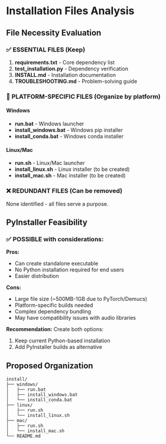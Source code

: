 # Installation Files Analysis

## File Necessity Evaluation

### ✅ **ESSENTIAL FILES** (Keep)

1. **requirements.txt** - Core dependency list
2. **test_installation.py** - Dependency verification
3. **INSTALL.md** - Installation documentation
4. **TROUBLESHOOTING.md** - Problem-solving guide

### 🔧 **PLATFORM-SPECIFIC FILES** (Organize by platform)

#### Windows
- **run.bat** - Windows launcher
- **install_windows.bat** - Windows pip installer
- **install_conda.bat** - Windows conda installer

#### Linux/Mac
- **run.sh** - Linux/Mac launcher
- **install_linux.sh** - Linux installer (to be created)
- **install_mac.sh** - Mac installer (to be created)

### ❌ **REDUNDANT FILES** (Can be removed)

None identified - all files serve a purpose.

## PyInstaller Feasibility

### ✅ **POSSIBLE** with considerations:

**Pros:**
- Can create standalone executable
- No Python installation required for end users
- Easier distribution

**Cons:**
- Large file size (~500MB-1GB due to PyTorch/Demucs)
- Platform-specific builds needed
- Complex dependency bundling
- May have compatibility issues with audio libraries

**Recommendation:** Create both options:
1. Keep current Python-based installation
2. Add PyInstaller builds as alternative

## Proposed Organization

```
install/
├── windows/
│   ├── run.bat
│   ├── install_windows.bat
│   └── install_conda.bat
├── linux/
│   ├── run.sh
│   └── install_linux.sh
├── mac/
│   ├── run.sh
│   └── install_mac.sh
└── README.md
``` 